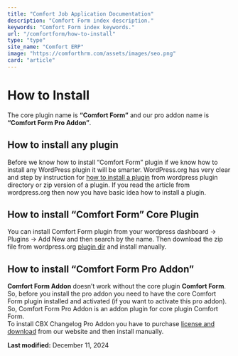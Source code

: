 ```yaml
---
title: "Comfort Job Application Documentation"
description: "Comfort Form index description."
keywords: "Comfort Form index keywords."
url: "/comfortform/how-to-install"
type: "type"
site_name: "Comfort ERP"
image: "https://comforthrm.com/assets/images/seo.png"
card: "article"
---
```

# How to Install

The core plugin name is **“Comfort Form”** and our pro addon name is **“Comfort Form Pro Addon”**.

## How to install any plugin

Before we know how to install “Comfort Form” plugin if we know how to install any WordPress plugin it will be smarter. WordPress.org has very clear and step by instruction for [how to install a plugin](https://wordpress.org/documentation/article/manage-plugins/#installing-plugins-1) from wordpress plugin directory or zip version of a plugin. If you read the article from wordpress.org then now you have basic idea how to install a plugin.

## How to install “Comfort Form” Core Plugin

You can install Comfort Form plugin from your wordpress dashboard -> Plugins -> Add New and then search by the name. Then download the zip file from wordpress.org [plugin dir](https://wordpress.org/plugins/comfortform/) and install manually.

## How to install “Comfort Form Pro Addon”

**Comfort Form Addon** doesn’t work without the core plugin **Comfort Form**. So, before you install the pro addon you need to have the core Comfort Form plugin installed and activated (if you want to activate this pro addon). So, Comfort Form Pro Addon is an addon plugin for core plugin Comfort Form.  
To install CBX Changelog Pro Addon you have to purchase [license and download](https://codeboxr.com/product/cbx-changelog-for-wordpress/#downloadarea) from our website and then install manually.

**Last modified:** December 11, 2024